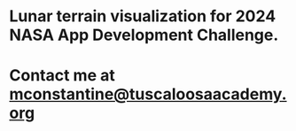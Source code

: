 # Lunar terrain visualization for 2024 NASA App Development Challenge.
# Contact me at mconstantine@tuscaloosaacademy.org
